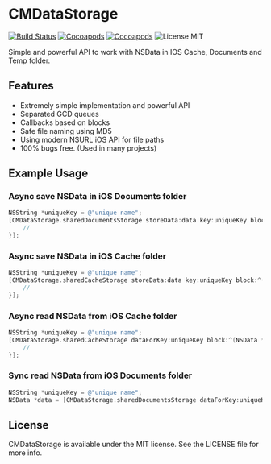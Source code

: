 # CMDataStorage

[![Build Status](https://secure.travis-ci.org/mureev/CMDataStorage.png?branch=master)](http://travis-ci.org/mureev/CMDataStorage)
[![Cocoapods](https://cocoapod-badges.herokuapp.com/v/CMDataStorage/badge.png)](http://cocoapods.org/?q=name%3ACMDataStorage%2A)
[![Cocoapods](https://cocoapod-badges.herokuapp.com/p/CMDataStorage/badge.png)](http://cocoapods.org/?q=name%3ACMDataStorage%2A)
![License MIT](https://go-shields.herokuapp.com/license-MIT-blue.png)

Simple and powerful API to work with NSData in IOS Cache, Documents and Temp folder.

## Features

- Extremely simple implementation and powerful API
- Separated GCD queues
- Callbacks based on blocks
- Safe file naming using MD5
- Using modern NSURL iOS API for file paths
- 100% bugs free. (Used in many projects)

## Example Usage

### Async save NSData in iOS Documents folder

```objective-c
NSString *uniqueKey = @"unique name";
[CMDataStorage.sharedDocumentsStorage storeData:data key:uniqueKey block:^(BOOL succeeds) {
    //
}];
```

### Async save NSData in iOS Cache folder

```objective-c
NSString *uniqueKey = @"unique name";
[CMDataStorage.sharedCacheStorage storeData:data key:uniqueKey block:^(BOOL succeeds) {
    //
}];
```

### Async read NSData from iOS Cache folder

```objective-c
NSString *uniqueKey = @"unique name";
[CMDataStorage.sharedCacheStorage dataForKey:uniqueKey block:^(NSData *data) {
    //
}];
```

### Sync read NSData from iOS Documents folder

```objective-c
NSString *uniqueKey = @"unique name";
NSData *data = [CMDataStorage.sharedDocumentsStorage dataForKey:uniqueKey];
```

## License

CMDataStorage is available under the MIT license. See the LICENSE file for more info.
